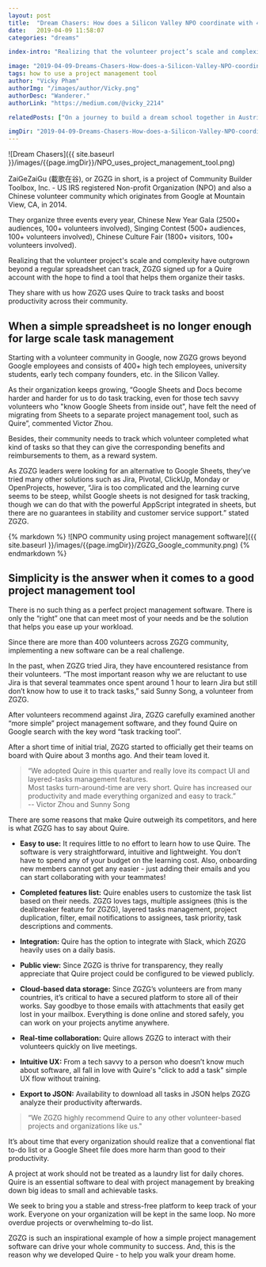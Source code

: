 ```yaml
---
layout: post
title:  "Dream Chasers: How does a Silicon Valley NPO coordinate with 400 volunteers?"
date:   2019-04-09 11:58:07
categories: "dreams"

index-intro: "Realizing that the volunteer project’s scale and complexity have outgrown beyond a regular spreadsheet can track, ZGZG signed up for a Quire account with the hope to find a tool that helps them organize their tasks. They share with us how ZGZG uses Quire to track tasks and boost productivity across their community."

image: "2019-04-09-Dreams-Chasers-How-does-a-Silicon-Valley-NPO-coordinate-with-400-volunteers/NPO_uses_project_management_tool.png"
tags: how to use a project management tool
author: "Vicky Pham"
authorImg: "/images/author/Vicky.png"
authorDesc: "Wanderer."
authorLink: "https://medium.com/@vicky_2214"

relatedPosts: ["On a journey to build a dream school together in Austria", "Quire Helps Move Your Team Projects Forward"]

imgDir: "2019-04-09-Dreams-Chasers-How-does-a-Silicon-Valley-NPO-coordinate-with-400-volunteers"
---
```


![Dream Chasers]({{ site.baseurl }}/images/{{page.imgDir}}/NPO_uses_project_management_tool.png)

ZaiGeZaiGu (載歌在谷), or ZGZG in short, is a project of Community Builder Toolbox, Inc. - US IRS registered Non-profit Organization (NPO) and also a Chinese volunteer community which originates from Google at Mountain View, CA, in 2014. 

They organize three events every year, Chinese New Year Gala (2500+ audiences, 100+ volunteers involved), Singing Contest (500+ audiences, 100+ volunteers involved), Chinese Culture Fair (1800+ visitors, 100+ volunteers involved).

Realizing that the volunteer project's scale and complexity have outgrown beyond a regular spreadsheet can track, ZGZG signed up for a Quire account with the hope to find a tool that helps them organize their tasks. 

They share with us how ZGZG uses Quire to track tasks and boost productivity across their community.

## When a simple spreadsheet is no longer enough for large scale task management

Starting with a volunteer community in Google, now ZGZG grows beyond Google employees and consists of 400+ high tech employees, university students, early tech company founders, etc. in the Silicon Valley. 

As their organization keeps growing, “Google Sheets and Docs become harder and harder for us to do task tracking, even for those tech savvy volunteers who "know Google Sheets from inside out", have felt the need of migrating from Sheets to a separate project management tool, such as Quire”, commented Victor Zhou. 

Besides, their community needs to track which volunteer completed what kind of tasks so that they can give the corresponding benefits and reimbursements to them, as a reward system.

As ZGZG leaders were looking for an alternative to Google Sheets, they’ve tried many other solutions such as Jira, Pivotal, ClickUp, Monday or OpenProjects, however, “Jira is too complicated and the learning curve seems to be steep, whilst Google sheets is not designed for task tracking, though we can do that with the powerful AppScript integrated in sheets, but there are no guarantees in stability and customer service support.” stated ZGZG.

<div style="max-width: 550px; margin: 0 auto;">
{% markdown %}
![NPO community using project management software]({{ site.baseurl }}/images/{{page.imgDir}}/ZGZG_Google_community.png)
{% endmarkdown %}
</div>

## Simplicity is the answer when it comes to a good project management tool

There is no such thing as a perfect project management software. There is only the “right” one that can meet most of your needs and be the solution that helps you ease up your workload. 

Since there are more than 400 volunteers across ZGZG community, implementing a new software can be a real challenge.

In the past, when ZGZG tried Jira, they have encountered resistance from their volunteers. “The most important reason why we are reluctant to use Jira is that several teammates once spent around 1 hour to learn Jira but still don’t know how to use it to track tasks,” said Sunny Song, a volunteer from ZGZG. 

After volunteers recommend against Jira, ZGZG carefully examined another “more simple” project management software, and they found Quire on Google search with the key word “task tracking tool”. 

After a short time of initial trial, ZGZG started to officially get their teams on board with Quire about 3 months ago.  And their team loved it. 

>“We adopted Quire in this quarter and really love its compact UI and layered-tasks management features. <br>
Most tasks turn-around-time are very short. Quire has increased our productivity and made everything organized and easy to track.” <br>
>-- Victor Zhou and Sunny Song 

There are some reasons that make Quire outweigh its competitors, and here is what ZGZG has to say about Quire. 

* **Easy to use:** It requires little to no effort to learn how to use Quire. The software is very straightforward, intuitive and lightweight. You don’t have to spend any of your budget on the learning cost. Also, onboarding new members cannot get any easier - just adding their emails and you can start collaborating with your teammates!

* **Completed features list:** Quire enables users to customize the task list based on their needs. ZGZG loves tags, multiple assignees (this is the dealbreaker feature for ZGZG), layered tasks management, project duplication, filter, email notifications to assignees, task priority, task descriptions and comments. 

* **Integration:** Quire has the option to integrate with Slack, which ZGZG heavily uses on a daily basis.

* **Public view:** Since ZGZG is thrive for transparency, they really appreciate that Quire project could be configured to be viewed publicly. 

* **Cloud-based data storage:** Since ZGZG’s volunteers are from many countries, it’s critical to have a secured platform to store all of their works. Say goodbye to those emails with attachments that easily get lost in your mailbox. Everything is done online and stored safely, you can work on your projects anytime anywhere. 

* **Real-time collaboration:** Quire allows ZGZG to interact with their volunteers quickly on live meetings.

* **Intuitive UX:** From a tech savvy to a person who doesn’t know much about software, all fall in love with Quire's "click to add a task" simple UX flow without training. 

* **Export to JSON:** Availability to download all tasks in JSON helps ZGZG analyze their productivity afterwards.

>“We ZGZG highly recommend Quire to any other volunteer-based projects and organizations like us."<br>

It’s about time that every organization should realize that a conventional flat to-do list or a Google Sheet file does more harm than good to their productivity. 

A project at work should not be treated as a laundry list for daily chores. Quire is an essential software to deal with project management by breaking down big ideas to small and achievable tasks. 

We seek to bring you a stable and stress-free platform to keep track of your work. Everyone on your organization will be kept in the same loop. No more overdue projects or overwhelming to-do list. 

ZGZG is such an inspirational example of how a simple project management software can drive your whole community to success. And, this is the reason why we developed Quire - to help you walk your dream home. 




[jekyll]:      http://jekyllrb.com
[jekyll-gh]:   https://github.com/jekyll/jekyll
[jekyll-help]: https://github.com/jekyll/jekyll-help